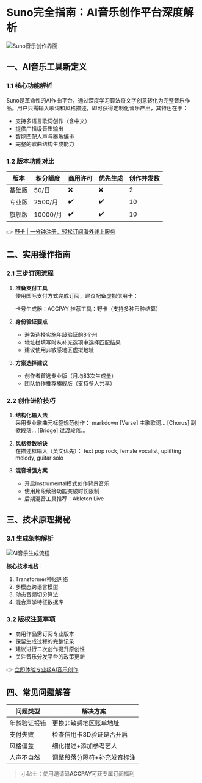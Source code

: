 # Suno完全指南：AI音乐创作平台深度解析

![Suno音乐创作界面](https://bbtdd.com/wp-content/uploads/img/0397609747299671.webp)

## 一、AI音乐工具新定义
### 1.1 核心功能解析
Suno是革命性的AI作曲平台，通过深度学习算法将文字创意转化为完整音乐作品。用户只需输入歌词和风格描述，即可获得定制化音乐产出，其特色在于：
- 支持多语言歌词创作（含中文）
- 提供广播级音质输出
- 智能匹配人声与器乐编排
- 完整的歌曲结构生成能力

### 1.2 版本功能对比
| 版本        | 积分额度 | 商用许可 | 优先生成 | 创作并发数 |
|------------|---------|---------|---------|-----------|
| 基础版      | 50/日   | ❌       | ❌       | 2         |
| 专业版      | 2500/月 | ✔️      | ✔️      | 10        |
| 旗舰版      | 10000/月| ✔️      | ✔️      | 10        |

👉 [野卡 | 一分钟注册，轻松订阅海外线上服务](https://bbtdd.com/yeka)

## 二、实用操作指南
### 2.1 三步订阅流程
1. **准备支付工具**  
   使用国际支付方式完成订阅，建议配备虚拟信用卡：
   
   卡号生成器：ACCPAY
   推荐工具：野卡（支持多种币种结算）
   

2. **身份验证要点**
   - 避免选择实施年龄验证的8个州
   - 地址栏填写时从补充选项中选择匹配结果
   - 建议使用非敏感地区虚拟地址

3. **方案选择建议**
   - 创作者首选专业版（月均83次生成量）
   - 团队协作推荐旗舰版（支持多人共享）

### 2.2 创作进阶技巧
1. **结构化输入法**  
   采用专业歌曲元标签规范创作：
   markdown
   [Verse] 主歌歌词...
   [Chorus] 副歌段落...
   [Bridge] 过渡段落...
   

2. **风格参数秘诀**  
   在描述框输入（英文优先）：
   text
   pop rock, female vocalist, uplifting melody, guitar solo
   

3. **混音增强方案**  
   - 开启Instrumental模式创作背景音乐
   - 使用片段续接功能突破时长限制
   - 后期混音工具推荐：Ableton Live 

## 三、技术原理揭秘
### 3.1 生成架构解析
![AI音乐生成流程](https://bbtdd.com/wp-content/uploads/img/65417988719337.webp)

**核心技术堆栈**：
1. Transformer神经网络
2. 多模态跨语言模型
3. 动态音频切分算法
4. 混合声学特征数据库

### 3.2 版权注意事项
- 商用作品需订阅专业版本
- 保留生成过程的完整记录
- 建议进行二次创作提升原创性
- 关注音乐分发平台的政策更新

👉 [立即体验专业级AI音乐创作](https://bbtdd.com/yeka)

## 四、常见问题解答
| 问题类型       | 解决方案                      |
|---------------|-----------------------------|
| 年龄验证报错   | 更换非敏感地区账单地址        |
| 支付失败       | 检查信用卡3D验证是否开启      |
| 风格偏差       | 细化描述+添加参考艺人         |
| 人声不自然     | 调整段落分隔符+补充发音标注   |

> 小贴士：使用邀请码**ACCPAY**可获专属订阅福利